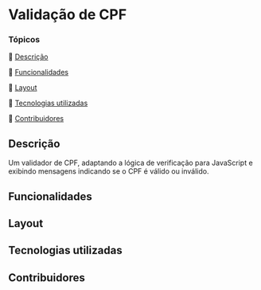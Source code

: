 # Validação de CPF

### Tópicos
:triangular_flag_on_post: [Descrição](#descrição)

:triangular_flag_on_post: [Funcionalidades](#funcionalidades)

:triangular_flag_on_post: [Layout](#layout)

:triangular_flag_on_post: [Tecnologias utilizadas](#tecnologias-utilizadas)

:triangular_flag_on_post: [Contribuidores](#contribuidores)

## Descrição
Um validador de CPF, adaptando a lógica de verificação para JavaScript e exibindo mensagens indicando se o CPF é válido ou inválido.

## Funcionalidades

## Layout

## Tecnologias utilizadas

## Contribuidores
